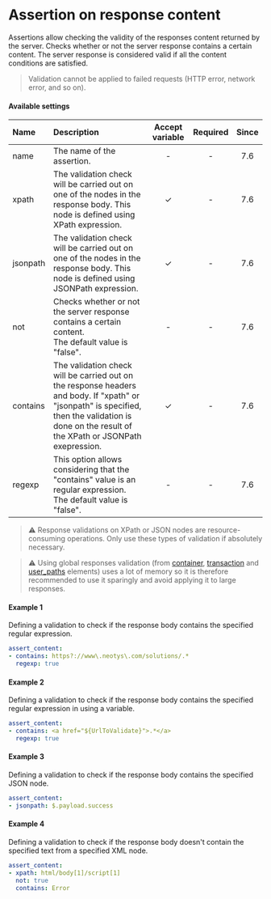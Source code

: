 # Assertion on response content
Assertions allow checking the validity of the responses content returned by the server. Checks whether or not the server response contains a certain content. The server response is considered valid if all the content conditions are satisfied.

> Validation cannot be applied to failed requests (HTTP error, network error, and so on).

#### Available settings

| Name                   | Description                                                                                                                                                                                            | Accept variable | Required | Since |
|:---------------------- | :----------------------------------------------------------------------------------------------------------------------------------------------------------------------------------------------------- |:---------------:|:--------:|:-----:|
| name                   | The name of the assertion.                                                                                                                                                                              | -               | -        | 7.6   |
| xpath                  | The validation check will be carried out on one of the nodes in the response body. This node is defined using XPath expression.                                                                        | &#x2713;        | -        | 7.6   |
| jsonpath               | The validation check will be carried out on one of the nodes in the response body. This node is defined using JSONPath expression.                                                                     | &#x2713;        | -        | 7.6   |
| not                    | Checks whether or not the server response contains a certain content.</br>The default value is "false".                                                                                                | -               | -        | 7.6   | 
| contains               | The validation check will be carried out on the response headers and body. If "xpath" or "jsonpath" is specified, then the validation is done on the result of the XPath or JSONPath exepression.      | &#x2713;        | -        | 7.6   |
| regexp                 | This option allows considering that the "contains" value is an regular expression.</br>The default value is "false".                                                                                   | -               | -        | 7.6   |

> :warning: Response validations on XPath or JSON nodes are resource-consuming operations. Only use these types of validation if absolutely necessary.

> :warning: Using global responses validation (from [container](container.md), [transaction](transaction.md) and [user_paths](user-paths.md) elements) uses a lot of memory so it is therefore recommended to use it sparingly and avoid applying it to large responses.

#### Example 1

Defining a validation to check if the response body contains the specified regular expression.

```yaml
assert_content:
- contains: https?://www\.neotys\.com/solutions/.*
  regexp: true
```

#### Example 2

Defining a validation to check if the response body contains the specified regular expression in using a variable.

```yaml
assert_content:
- contains: <a href="${UrlToValidate}">.*</a>
  regexp: true
```

#### Example 3

Defining a validation to check if the response body contains the specified JSON node.

```yaml
assert_content:
- jsonpath: $.payload.success
```

#### Example 4

Defining a validation to check if the response body doesn't contain the specified text from a specified XML node.

```yaml
assert_content:
- xpath: html/body[1]/script[1]
  not: true
  contains: Error
```